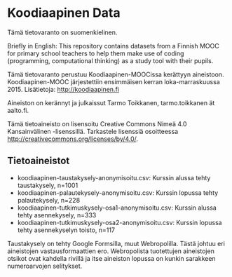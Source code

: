 # Koodiaapinen Data

Tämä tietovaranto on suomenkielinen.

Briefly in English: This repository contains datasets from a Finnish MOOC
for primary school teachers to help them make use of coding (programming,
computational thinking) as a study tool with their pupils.

Tämä tietovaranto perustuu Koodiaapinen-MOOCissa kerättyyn aineistoon.
Koodiaapinen-MOOC järjestettiin ensimmäisen kerran loka-marraskuussa 2015.
Lisätietoja: http://koodiaapinen.fi

Aineiston on kerännyt ja julkaissut Tarmo Toikkanen, tarmo.toikkanen ät aalto.fi.

Tämä tietoaineisto on lisensoitu Creative Commons Nimeä 4.0 Kansainvälinen -lisenssillä.
Tarkastele lisenssiä osoitteessa http://creativecommons.org/licenses/by/4.0/.

## Tietoaineistot

* koodiaapinen-taustakysely-anonymisoitu.csv: Kurssin alussa tehty taustakysely, n=1001
* koodiaapinen-palautekysely-anonymisoitu.csv: Kurssin lopussa tehty palautekysely, n=228
* koodiaapinen-tutkimuskysely-osa1-anonymisoitu.csv: Kurssin alussa tehty asennekysely, n=333
* koodiaapinen-tutkimuskysely-osa2-anonymisoitu.csv: Kurssin lopussa tehty asennekyselyn toisto, n=117

Taustakysely on tehty Google Formsilla, muut Webropolilla. Tästä johtuu eri aineistojen vastausformaattien ero.
Webropolista tuotettujen aineistojen otsikot ovat kahdella rivillä ja itse aineiston lopussa on kunkin sarakkeen numeroarvojen selitykset.
